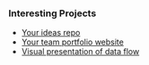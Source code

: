 ### Interesting Projects

+ [Your ideas repo](ideas-repo)
+ [Your team portfolio website](team-website)
+ [Visual presentation of data flow](visual-data-flow)
